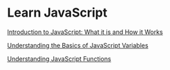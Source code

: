 # Learn JavaScript

[Introduction to JavaScript: What it is and How it Works](https://github.com/huzhengen/English-words-i-dont-know/blob/main/2023-04-14.md)

[Understanding the Basics of JavaScript Variables](https://github.com/huzhengen/English-words-i-dont-know/blob/main/2023-04-15.md)

[Understanding JavaScript Functions](https://github.com/huzhengen/English-words-i-dont-know/blob/main/2023-04-16.md)
